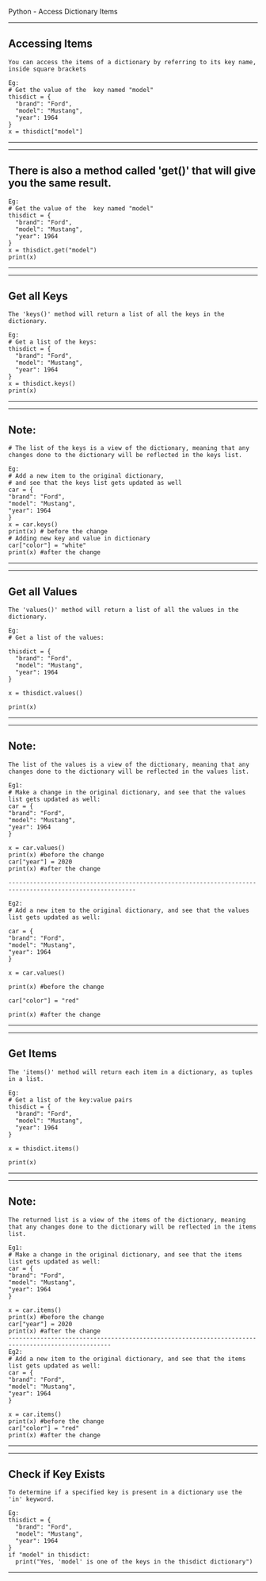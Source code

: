 Python - Access Dictionary Items

---

Accessing Items
---
```
You can access the items of a dictionary by referring to its key name, inside square brackets

Eg:
# Get the value of the  key named "model"
thisdict = {
  "brand": "Ford",
  "model": "Mustang",
  "year": 1964
}
x = thisdict["model"]
```
----
---------------------------------------------------

There is also a method called 'get()' that will give you the same result.
---

```
Eg:
# Get the value of the  key named "model"
thisdict = {
  "brand": "Ford",
  "model": "Mustang",
  "year": 1964
}
x = thisdict.get("model")
print(x)
```

----------------------------------------------------------------------------------------------
-----------------------------


Get all  Keys
---

```
The 'keys()' method will return a list of all the keys in the dictionary.

Eg:
# Get a list of the keys:
thisdict = {
  "brand": "Ford",
  "model": "Mustang",
  "year": 1964
}
x = thisdict.keys()
print(x)
```

----------
-----------------------------------------------------------------------------------------------------------------

Note:
---

```
# The list of the keys is a view of the dictionary, meaning that any changes done to the dictionary will be reflected in the keys list.

Eg:
# Add a new item to the original dictionary, 
# and see that the keys list gets updated as well
car = {
"brand": "Ford",
"model": "Mustang",
"year": 1964
}
x = car.keys()
print(x) # before the change
# Adding new key and value in dictionary
car["color"] = "white"
print(x) #after the change
```

-----------------------------------------------------------------------------------------------------------
----------------

Get all Values
---

```
The 'values()' method will return a list of all the values in the dictionary.

Eg:
# Get a list of the values:

thisdict = {
  "brand": "Ford",
  "model": "Mustang",
  "year": 1964
}

x = thisdict.values()

print(x)
```


-----------
----------------------------------------------------------------
Note:
---

```
The list of the values is a view of the dictionary, meaning that any changes done to the dictionary will be reflected in the values list.

Eg1:
# Make a change in the original dictionary, and see that the values list gets updated as well:
car = {
"brand": "Ford",
"model": "Mustang",
"year": 1964
}

x = car.values()
print(x) #before the change
car["year"] = 2020
print(x) #after the change

----------------------------------------------------------------------------------------------------------

Eg2:
# Add a new item to the original dictionary, and see that the values list gets updated as well:

car = {
"brand": "Ford",
"model": "Mustang",
"year": 1964
}

x = car.values()

print(x) #before the change

car["color"] = "red"

print(x) #after the change
```


-------------------------------------------------------------------------------------------------------------------------
-----------------------------------------------------

Get Items
---

```
The 'items()' method will return each item in a dictionary, as tuples in a list.

Eg:
# Get a list of the key:value pairs
thisdict = {
  "brand": "Ford",
  "model": "Mustang",
  "year": 1964
}

x = thisdict.items()

print(x)
```

-----
-------------------------------------------------------

Note:
---

```
The returned list is a view of the items of the dictionary, meaning that any changes done to the dictionary will be reflected in the items list.

Eg1:
# Make a change in the original dictionary, and see that the items list gets updated as well:
car = {
"brand": "Ford",
"model": "Mustang",
"year": 1964
}

x = car.items()
print(x) #before the change
car["year"] = 2020
print(x) #after the change
---------------------------------------------------------------------------------------------------
Eg2:
# Add a new item to the original dictionary, and see that the items list gets updated as well:
car = {
"brand": "Ford",
"model": "Mustang",
"year": 1964
}

x = car.items()
print(x) #before the change
car["color"] = "red"
print(x) #after the change
```
------------------------------------------------------------------------------------------------------------------------------------
------------

Check if Key Exists
---

```
To determine if a specified key is present in a dictionary use the 'in' keyword.

Eg:
thisdict = {
  "brand": "Ford",
  "model": "Mustang",
  "year": 1964
}
if "model" in thisdict:
  print("Yes, 'model' is one of the keys in the thisdict dictionary")
```
------------------------------------------------------------------------------------------------------------------------------------------------

